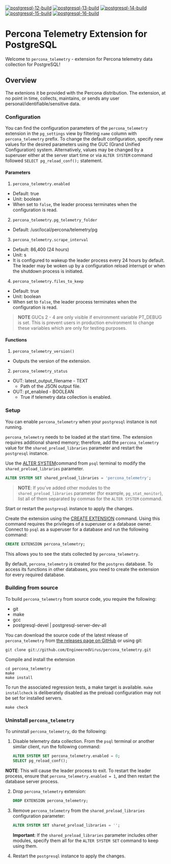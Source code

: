 [![postgresql-12-build](https://github.com/Percona-Lab/pg_percona_telemetry/actions/workflows/postgresql-12-build.yml/badge.svg)](https://github.com/Percona-Lab/pg_percona_telemetry/actions/workflows/postgresql-12-build.yml)  [![postgresql-13-build](https://github.com/Percona-Lab/pg_percona_telemetry/actions/workflows/postgresql-13-build.yml/badge.svg)](https://github.com/Percona-Lab/pg_percona_telemetry/actions/workflows/postgresql-13-build.yml)  [![postgresql-14-build](https://github.com/Percona-Lab/pg_percona_telemetry/actions/workflows/postgresql-14-build.yml/badge.svg)](https://github.com/Percona-Lab/pg_percona_telemetry/actions/workflows/postgresql-14-build.yml)  [![postgresql-15-build](https://github.com/Percona-Lab/pg_percona_telemetry/actions/workflows/postgresql-15-build.yml/badge.svg)](https://github.com/Percona-Lab/pg_percona_telemetry/actions/workflows/postgresql-15-build.yml)  [![postgresql-16-build](https://github.com/Percona-Lab/pg_percona_telemetry/actions/workflows/postgresql-16-build.yml/badge.svg)](https://github.com/Percona-Lab/pg_percona_telemetry/actions/workflows/postgresql-16-build.yml)

# Percona Telemetry Extension for PostgreSQL

Welcome to `percona_telemetry` - extension for Percona telemetry data collection for PostgreSQL!

## Overview

The extenions it be provided with the Percona distribution. The extension, at no point in time, collects, maintains, or sends any user personal/identifiable/sensitive data.

### Configuration

You can find the configuration parameters of the `percona_telemetry` extension in the `pg_settings` view by filtering `name` column with `percona_telemetry` prefix. To change the default configuration, specify new values for the desired parameters using the GUC (Grand Unified Configuration) system. Alternatively, values may be changed by a superuser either at the server start time or via `ALTER SYSTEM` command followed `SELECT pg_reload_conf();` statement.

#### Parameters

1. `percona_telemetry.enabled`

  * Default: true
  * Unit: boolean
  * When set to `false`, the leader process terminates when the configuration is read.

2. `percona_telemetry.pg_telemetry_folder`

  * Default: /usr/local/percona/telemetry/pg

3. `percona_telemetry.scrape_interval`

  * Default: 86,400 (24 hours)
  * Unit: s
  * It is configured to wakeup the leader process every 24 hours by default. The leader
    may be woken up by a configuration reload interrupt or when the shutdown process is
    initiated.

4. `percona_telemetry.files_to_keep`

  * Default: true
  * Unit: boolean
  * When set to `false`, the leader process terminates when the configuration is read.

> **NOTE** GUCs 2 - 4 are only visible if environment variable PT_DEBUG is set. This is prevent users in production environment to change these variables which are only for testing purposes.

#### Functions

1. `percona_telemetry_version()`

  * Outputs the version of the extension.

2. `percona_telemetry_status`

  * OUT: latest_output_filename   - TEXT
    - Path of the JSON output file.
  * OUT: pt_enabled               - BOOLEAN
    - True if telemetry data collection is enabled.

### Setup

You can enable `percona_telemetry` when your `postgresql` instance is not running.

`percona_telemetry` needs to be loaded at the start time. The extension requires additional shared memory; therefore,  add the `percona_telemetry` value for the `shared_preload_libraries` parameter and restart the `postgresql` instance.

Use the [ALTER SYSTEM](https://www.postgresql.org/docs/current/sql-altersystem.html)command from `psql` terminal to modify the `shared_preload_libraries` parameter.

```sql
ALTER SYSTEM SET shared_preload_libraries = 'percona_telemetry';
```

> **NOTE**: If you’ve added other modules to the `shared_preload_libraries` parameter (for example, `pg_stat_monitor`), list all of them separated by commas for the `ALTER SYSTEM` command.

Start or restart the `postgresql` instance to apply the changes.

Create the extension using the [CREATE EXTENSION](https://www.postgresql.org/docs/current/sql-createextension.html) command. Using this command requires the privileges of a superuser or a database owner. Connect to `psql` as a superuser for a database and run the following command:


```sql
CREATE EXTENSION percona_telemetry;
```


This allows you to see the stats collected by `percona_telemetry`.

By default, `percona_telemetry` is created for the `postgres` database. To access its functions in other databases, you need to create the extension for every required database.

### Building from source

To build `percona_telemetry` from source code, you require the following:

* git
* make
* gcc
* postgresql-devel | postgresql-server-dev-all


You can download the source code of the latest release of `percona_telemetry` from [the releases page on GitHub](https://github.com/EngineeredVirus/percona_telemetry/releases) or using git:

```
git clone git://github.com/EngineeredVirus/percona_telemetry.git
```

Compile and install the extension

```
cd percona_telemetry
make
make install
```

To run the associated regression tests, a make target is available. ```make installcheck``` is deliberately disabled as the preload configuration may not be set for installed servers.

```
make check
```

### Uninstall `percona_telemetry`

To uninstall `percona_telemetry`, do the following:

1. Disable telemetry data collection. From the `psql` terminal or another similar client, run the following command:

    ```sql
    ALTER SYSTEM SET percona_telemetry.enabled = 0;
    SELECT pg_reload_conf();
    ```
**NOTE**: This will cause the leader process to exit. To restart the leader process, ensure that `percona_telemetry.enabled = 1`, and then restart the database server process.

2. Drop `percona_telemetry` extension:

    ```sql
    DROP EXTENSION percona_telemetry;
    ```

3. Remove `percona_telemetry` from the `shared_preload_libraries` configuration parameter:

    ```sql
    ALTER SYSTEM SET shared_preload_libraries = '';
    ```

    **Important**: If the `shared_preload_libraries` parameter includes other modules, specify them all for the `ALTER SYSTEM SET` command to keep using them.

4. Restart the `postgresql` instance to apply the changes.